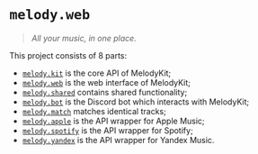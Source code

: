 # `melody.web`

> *All your music, in one place.*

This project consists of 8 parts:

- [`melody.kit`][melody.kit] is the core API of MelodyKit;
- [`melody.web`][melody.web] is the web interface of MelodyKit;
- [`melody.shared`][melody.shared] contains shared functionality;
- [`melody.bot`][melody.bot] is the Discord bot which interacts with MelodyKit;
- [`melody.match`][melody.match] matches identical tracks;
- [`melody.apple`][melody.apple] is the API wrapper for Apple Music;
- [`melody.spotify`][melody.spotify] is the API wrapper for Spotify;
- [`melody.yandex`][melody.yandex] is the API wrapper for Yandex Music.

[melody.kit]: https://github.com/MelodyKit/melody.web/tree/main/melody/kit
[melody.web]: https://github.com/MelodyKit/melody.web/tree/main/melody/web
[melody.shared]: https://github.com/MelodyKit/melody.web/tree/main/melody/shared
[melody.bot]: https://github.com/MelodyKit/melody.web/tree/main/melody/bot
[melody.match]: https://github.com/MelodyKit/melody.web/tree/main/melody/match
[melody.apple]: https://github.com/MelodyKit/melody.web/tree/main/melody/apple
[melody.spotify]: https://github.com/MelodyKit/melody.web/tree/main/melody/spotify
[melody.yandex]: https://github.com/MelodyKit/melody.web/tree/main/melody/yandex